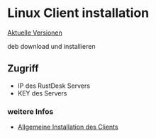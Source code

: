 # Linux Client installation

[Aktuelle Versionen ](https://github.com/rustdesk/rustdesk/releases)

deb download und installieren

## Zugriff

+ IP des RustDesk Servers
+ KEY des Servers


### weitere Infos
+ [Allgemeine Installation des Clients](https://rustdesk.com/docs/de/client/)
